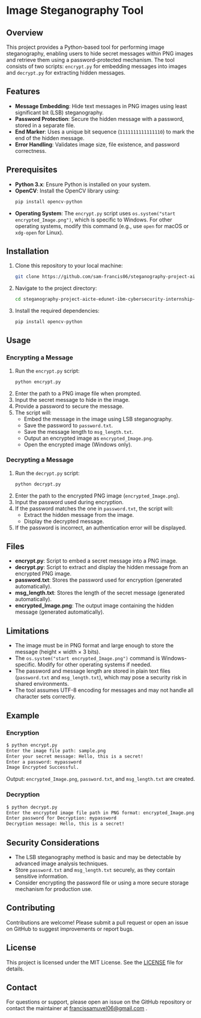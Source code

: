 # Image Steganography Tool

## Overview
This project provides a Python-based tool for performing image steganography, enabling users to hide secret messages within PNG images and retrieve them using a password-protected mechanism. The tool consists of two scripts: `encrypt.py` for embedding messages into images and `decrypt.py` for extracting hidden messages.

## Features
- **Message Embedding**: Hide text messages in PNG images using least significant bit (LSB) steganography.
- **Password Protection**: Secure the hidden message with a password, stored in a separate file.
- **End Marker**: Uses a unique bit sequence (`1111111111111110`) to mark the end of the hidden message.
- **Error Handling**: Validates image size, file existence, and password correctness.

## Prerequisites
- **Python 3.x**: Ensure Python is installed on your system.
- **OpenCV**: Install the OpenCV library using:
  ```bash
  pip install opencv-python
  ```
- **Operating System**: The `encrypt.py` script uses `os.system("start encrypted_Image.png")`, which is specific to Windows. For other operating systems, modify this command (e.g., use `open` for macOS or `xdg-open` for Linux).

## Installation
1. Clone this repository to your local machine:
   ```bash
   git clone https://github.com/sam-francis06/steganography-project-aicte-edunet-ibm-cybersecurity-internship-2025.git
   ```
2. Navigate to the project directory:
   ```bash
   cd steganography-project-aicte-edunet-ibm-cybersecurity-internship-2025
   ```
3. Install the required dependencies:
   ```bash
   pip install opencv-python
   ```

## Usage

### Encrypting a Message
1. Run the `encrypt.py` script:
   ```bash
   python encrypt.py
   ```
2. Enter the path to a PNG image file when prompted.
3. Input the secret message to hide in the image.
4. Provide a password to secure the message.
5. The script will:
   - Embed the message in the image using LSB steganography.
   - Save the password to `password.txt`.
   - Save the message length to `msg_length.txt`.
   - Output an encrypted image as `encrypted_Image.png`.
   - Open the encrypted image (Windows only).

### Decrypting a Message
1. Run the `decrypt.py` script:
   ```bash
   python decrypt.py
   ```
2. Enter the path to the encrypted PNG image (`encrypted_Image.png`).
3. Input the password used during encryption.
4. If the password matches the one in `password.txt`, the script will:
   - Extract the hidden message from the image.
   - Display the decrypted message.
5. If the password is incorrect, an authentication error will be displayed.

## Files
- **encrypt.py**: Script to embed a secret message into a PNG image.
- **decrypt.py**: Script to extract and display the hidden message from an encrypted PNG image.
- **password.txt**: Stores the password used for encryption (generated automatically).
- **msg_length.txt**: Stores the length of the secret message (generated automatically).
- **encrypted_Image.png**: The output image containing the hidden message (generated automatically).

## Limitations
- The image must be in PNG format and large enough to store the message (height × width × 3 bits).
- The `os.system("start encrypted_Image.png")` command is Windows-specific. Modify for other operating systems if needed.
- The password and message length are stored in plain text files (`password.txt` and `msg_length.txt`), which may pose a security risk in shared environments.
- The tool assumes UTF-8 encoding for messages and may not handle all character sets correctly.

## Example
### Encryption
```bash
$ python encrypt.py
Enter the image file path: sample.png
Enter your secret message: Hello, this is a secret!
Enter a password: mypassword
Image Encrypted Successful.
```
Output: `encrypted_Image.png`, `password.txt`, and `msg_length.txt` are created.

### Decryption
```bash
$ python decrypt.py
Enter the encrypted image file path in PNG format: encrypted_Image.png
Enter password for Decryption: mypassword
Decryption message: Hello, this is a secret!
```

## Security Considerations
- The LSB steganography method is basic and may be detectable by advanced image analysis techniques.
- Store `password.txt` and `msg_length.txt` securely, as they contain sensitive information.
- Consider encrypting the password file or using a more secure storage mechanism for production use.

## Contributing
Contributions are welcome! Please submit a pull request or open an issue on GitHub to suggest improvements or report bugs.

## License
This project is licensed under the MIT License. See the [LICENSE](LICENSE) file for details.

## Contact
For questions or support, please open an issue on the GitHub repository or contact the maintainer at francissamuvel06@gmail.com .
